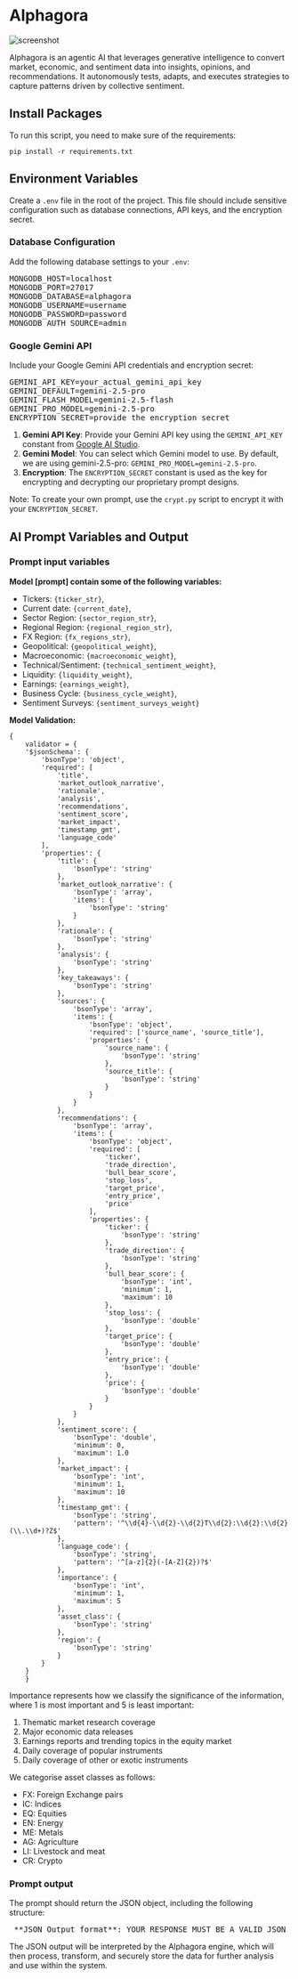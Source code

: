 # Alphagora
![screenshot](img/banner.png)

Alphagora is an agentic AI that leverages generative intelligence to convert market, economic, and sentiment data into insights, opinions, and recommendations. It autonomously tests, adapts, and executes strategies to capture patterns driven by collective sentiment.

## Install Packages
To run this script, you need to make sure of the requirements:

`pip install -r requirements.txt`


## Environment Variables
Create a `.env` file in the root of the project. This file should include sensitive configuration such as database connections, API keys, and the encryption secret.

### Database Configuration
Add the following database settings to your `.env`:

<pre>
MONGODB_HOST=localhost
MONGODB_PORT=27017
MONGODB_DATABASE=alphagora
MONGODB_USERNAME=username
MONGODB_PASSWORD=password
MONGODB_AUTH_SOURCE=admin
</pre>

### Google Gemini API
Include your Google Gemini API credentials and encryption secret:

<pre>
GEMINI_API_KEY=your_actual_gemini_api_key
GEMINI_DEFAULT=gemini-2.5-pro
GEMINI_FLASH_MODEL=gemini-2.5-flash
GEMINI_PRO_MODEL=gemini-2.5-pro
ENCRYPTION_SECRET=provide_the_encryption_secret
</pre>

1. **Gemini API Key**: Provide your Gemini API key using the ```GEMINI_API_KEY``` constant from [Google AI Studio](https://aistudio.google.com). 
2. **Gemini Model**: You can select which Gemini model to use. By default, we are using gemini-2.5-pro: ```GEMINI_PRO_MODEL=gemini-2.5-pro```.
3. **Encryption**: The ```ENCRYPTION_SECRET``` constant is used as the key for encrypting and decrypting our proprietary prompt designs.

Note: To create your own prompt, use the `crypt.py` script to encrypt it with your `ENCRYPTION_SECRET`.

## AI Prompt Variables and Output

### Prompt input variables

**Model [prompt] contain some of the following variables:**

- Tickers: `{ticker_str}`,
- Current date: `{current_date}`,
- Sector Region: `{sector_region_str}`,
- Regional Region: `{regional_region_str}`,
- FX Region: `{fx_regions_str}`,
- Geopolitical: `{geopolitical_weight}`,
- Macroeconomic: `{macroeconomic_weight}`,
- Technical/Sentiment: `{technical_sentiment_weight}`,
- Liquidity: `{liquidity_weight}`,
- Earnings: `{earnings_weight}`,
- Business Cycle: `{business_cycle_weight}`,
- Sentiment Surveys: `{sentiment_surveys_weight}`

**Model Validation:**

```
{
    validator = {
    '$jsonSchema': {
        'bsonType': 'object',
        'required': [
            'title',
            'market_outlook_narrative',
            'rationale',
            'analysis',
            'recommendations',
            'sentiment_score',
            'market_impact',
            'timestamp_gmt',
            'language_code'
        ],
        'properties': {
            'title': {
                'bsonType': 'string'
            },
            'market_outlook_narrative': {
                'bsonType': 'array',
                'items': {
                    'bsonType': 'string'
                }
            },
            'rationale': {
                'bsonType': 'string'
            },
            'analysis': {
                'bsonType': 'string'
            },
            'key_takeaways': {
                'bsonType': 'string'
            },
            'sources': {
                'bsonType': 'array',
                'items': {
                    'bsonType': 'object',
                    'required': ['source_name', 'source_title'],
                    'properties': {
                        'source_name': {
                            'bsonType': 'string'
                        },
                        'source_title': {
                            'bsonType': 'string'
                        }
                    }
                }
            },
            'recommendations': {
                'bsonType': 'array',
                'items': {
                    'bsonType': 'object',
                    'required': [
                        'ticker',
                        'trade_direction',
                        'bull_bear_score',
                        'stop_loss',
                        'target_price',
                        'entry_price',
                        'price'
                    ],
                    'properties': {
                        'ticker': {
                            'bsonType': 'string'
                        },
                        'trade_direction': {
                            'bsonType': 'string'
                        },
                        'bull_bear_score': {
                            'bsonType': 'int',
                            'minimum': 1,
                            'maximum': 10
                        },
                        'stop_loss': {
                            'bsonType': 'double'
                        },
                        'target_price': {
                            'bsonType': 'double'
                        },
                        'entry_price': {
                            'bsonType': 'double'
                        },
                        'price': {
                            'bsonType': 'double'
                        }
                    }
                }
            },
            'sentiment_score': {
                'bsonType': 'double',
                'minimum': 0,
                'maximum': 1.0
            },
            'market_impact': {
                'bsonType': 'int',
                'minimum': 1,
                'maximum': 10
            },
            'timestamp_gmt': {
                'bsonType': 'string',
                'pattern': '^\\d{4}-\\d{2}-\\d{2}T\\d{2}:\\d{2}:\\d{2}(\\.\\d+)?Z$'
            },
            'language_code': {
                'bsonType': 'string',
                'pattern': '^[a-z]{2}(-[A-Z]{2})?$'
            },
            'importance': {
                'bsonType': 'int',
                'minimum': 1,
                'maximum': 5
            },
            'asset_class': {
                'bsonType': 'string'
            },
            'region': {
                'bsonType': 'string'
            }
        }
    }
    }
```

Importance represents how we classify the significance of the information, where 1 is most important and 5 is least important:

1. Thematic market research coverage
2. Major economic data releases
3. Earnings reports and trending topics in the equity market
4. Daily coverage of popular instruments
5. Daily coverage of other or exotic instruments

We categorise asset classes as follows:

- FX: Foreign Exchange pairs
- IC: Indices
- EQ: Equities
- EN: Energy
- ME: Metals
- AG: Agriculture
- LI: Livestock and meat
- CR: Crypto

### Prompt output

The prompt should return the JSON object, including the following structure:
<pre>
 **JSON Output format**: YOUR RESPONSE MUST BE A VALID JSON OBJECT. DO NOT INCLUDE ANY ADDITIONAL TEXT OR EXPLANATIONS. With this exact structure: [title] as a string, [market_outlook_narrative] as an array of strings. [rationale] as a string. [market_impact] as an integer. [analysis] as a string in HTML format. [sources] as an array of objects, where each object has, [source_name] as strong, [source_title] as a string, and [source_url] as a string. On the same level as [sources], [recommendations] as an array of objects, where each object has, [ticker] as a string, [trade_direction] as string, [bull_bear_score] as integer.
</pre>

The JSON output will be interpreted by the Alphagora engine, which will then process, transform, and securely store the data for further analysis and use within the system.